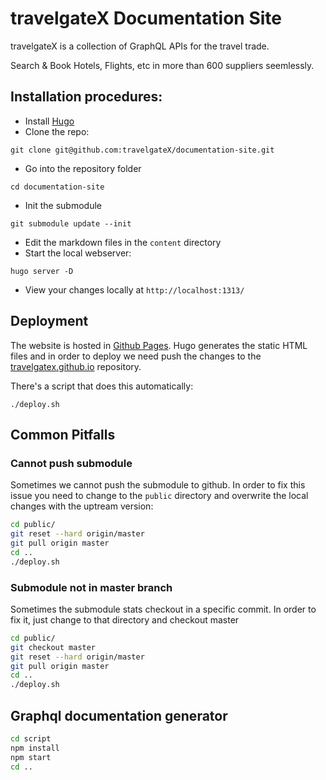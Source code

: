 # travelgateX Documentation Site

travelgateX is a collection of GraphQL APIs for the travel trade.

Search & Book Hotels, Flights, etc in more than 600 suppliers seemlessly.

## Installation procedures:

- Install [Hugo](https://gohugo.io/)
- Clone the repo:

`git clone git@github.com:travelgateX/documentation-site.git`

- Go into the repository folder

`cd documentation-site`

- Init the submodule

`git submodule update --init`

- Edit the markdown files in the `content` directory
- Start the local webserver:

`hugo server -D`

- View your changes locally at `http://localhost:1313/`

## Deployment

The website is hosted in [Github Pages](https://pages.github.com/).
Hugo generates the static HTML files and in order to deploy we need push the changes to the [travelgatex.github.io](https://github.com/travelgateX/travelgatex.github.io) repository.

There's a script that does this automatically:

`./deploy.sh`

## Common Pitfalls

### Cannot push submodule

Sometimes we cannot push the submodule to github. In order to fix this issue you need to change to the `public` directory and overwrite the local changes with the uptream version:

```bash
cd public/
git reset --hard origin/master
git pull origin master
cd ..
./deploy.sh
```

### Submodule not in master branch

Sometimes the submodule stats checkout in a specific commit. In order to fix it, just change to that directory and checkout master

```bash
cd public/
git checkout master
git reset --hard origin/master
git pull origin master
cd ..
./deploy.sh
```

## Graphql documentation generator

```bash
cd script
npm install
npm start
cd ..
```